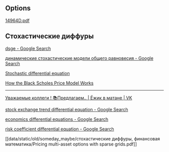 ## Options

[](http://janroman.dhis.org/finance/Numerical%20Methods/MC%20valuation%20of%20AM%20options.pdf)

[14964D.pdf](%D0%A1%D1%82%D0%BE%D1%85%D0%B0%D1%81%D1%82%D0%B8%D1%87%D0%B5%20bea2e/14964D.pdf)

## Стохастические диффуры

[dsge - Google Search](https://www.google.com/search?q=dsge)

[динамические стохастические модели общего равновесия - Google Search](https://www.google.com/search?q=динамические+стохастические+модели+общего+равновесия)

[](http://cms.dm.uba.ar/academico/materias/2docuat2016/analisis_cuantitativo_en_finanzas/Steve_Shreve_Stochastic_Calculus_for_Finance_I.pdf)

[](https://synset.com/pdf/ito.pdf)

[Stochastic differential equation](https://en.wikipedia.org/wiki/Stochastic_differential_equation)

[How the Black Scholes Price Model Works](https://www.investopedia.com/terms/b/blackscholes.asp)

---

[Уважаемые коллеги ! 📚Предлагаем.. | Ёжик в матане | VK](https://vk.com/wall-186208863_4374)

[stock exchange trend differential equation - Google Search](https://www.google.com/search?q=stock+exchange+trend+differential+equation)

[economics differential equations - Google Search](https://www.google.com/search?q=economics+differential+equations)

[risk coefficient differential equation - Google Search](https://www.google.com/search?q=risk+coefficient+differential+equation)

[[data/static/old/someday_maybe/стохастические диффуры, финансовая математика/Pricing multi-asset options with sparse grids.pdf]]

